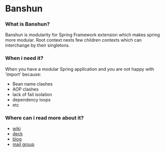 Banshun
=======

### What is Banshun?

Banshun is modularity for Spring Framework extension which makes spring more modular. 
Root context nests few children contexts which can interchange by their singletons.

### When i need it?

When you have a modular Spring application and you are not happy with 'import' because:
* Bean name clashes
* AOP clashes
* lack of fail isolation
* dependency loops
* etc

### Where can i read more about it?

* [wiki][wiki]
* [deck][presentation]
* [blog][gd_nested_blog]
* [mail group][mailgroup]

[wiki]: https://github.com/griddynamics/banshun/wiki
[gd_nested_blog]: http://blog.griddynamics.com/search/label/Spring
[presentation]: https://docs.google.com/presentation/d/15_yZcqMW1qSMpDpihs5-emBnpCaYdIgZHd-Km3lDEh8/pub?start=false&loop=false&delayms=3000
[mailgroup]: https://groups.google.com/forum/#!forum/banshun
